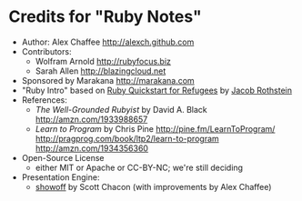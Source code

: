 # Credits for "Ruby Notes"
* Author: Alex Chaffee <http://alexch.github.com>
* Contributors:
  * Wolfram Arnold <http://rubyfocus.biz>
  * Sarah Allen <http://blazingcloud.net>
* Sponsored by Marakana <http://marakana.com>
* "Ruby Intro" based on [Ruby Quickstart for Refugees](https://gist.github.com/190567) by [Jacob Rothstein](http://about.me/jbr)
* References:
  * _The Well-Grounded Rubyist_ by David A. Black <http://amzn.com/1933988657>
  * _Learn to Program_ by Chris Pine <http://pine.fm/LearnToProgram/> <http://pragprog.com/book/ltp2/learn-to-program> <http://amzn.com/1934356360>
* Open-Source License
  * either MIT or Apache or CC-BY-NC; we're still deciding
* Presentation Engine:
  * [showoff](https://github.com/schacon/showoff) by Scott Chacon (with improvements by Alex Chaffee)

